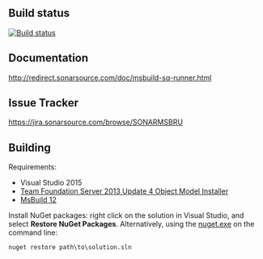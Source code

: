 ## Build status
[![Build status](https://ci.appveyor.com/api/projects/status/ik8mfx97hnvkhjfm/branch/master?svg=true)](https://ci.appveyor.com/project/SonarSource/sonar-scanner-msbuild/branch/master)

## Documentation

http://redirect.sonarsource.com/doc/msbuild-sq-runner.html

## Issue Tracker

https://jira.sonarsource.com/browse/SONARMSBRU

## Building

Requirements:

- Visual Studio 2015
- [Team Foundation Server 2013 Update 4 Object Model Installer](https://visualstudiogallery.msdn.microsoft.com/19311823-5262-4e63-a586-2283384ae3bf)
- [MsBuild 12](https://www.microsoft.com/en-us/download/confirmation.aspx?id=40760)

Install NuGet packages: right click on the solution in Visual Studio, and select **Restore NuGet Packages**.
Alternatively, using the [nuget.exe](https://dist.nuget.org/index.html) on the command line:

    nuget restore path\to\solution.sln
